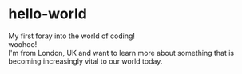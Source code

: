 # hello-world
My first foray into the world of coding!
<br> woohoo!
<br> I'm from London, UK and want to learn more about something that is becoming increasingly vital to our world today. 
